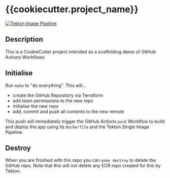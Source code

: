 # {{cookiecutter.project_name}}

[![Tekton Image Pipeline](https://github.com/bazaarvoice/{{cookiecutter.project_name}}/actions/workflows/push.yaml/badge.svg)](https://github.com/bazaarvoice/{{cookiecutter.project_name}}/actions/workflows/push.yaml)

## Description

This is a CookieCutter project intended as a scaffolding demo of GitHub Actions Workflows

## Initialise

Run `make` to "do everything". This will...

* create the GitHub Repository via Terraform
* add team permissions to the new repo
* initialise the new repo
* add, commit and push all contents to the new remote

This push will immediately trigger the GitHub Actions `push` Workflow to build and deploy the app using its `Dockerfile` and the Tekton SIngle Image Pipeline.

## Destroy

When you are finished with this repo you can `make destroy` to delete the GitHub repo. Note that this will _not_ delete any ECR repo created for this by Tekton.
